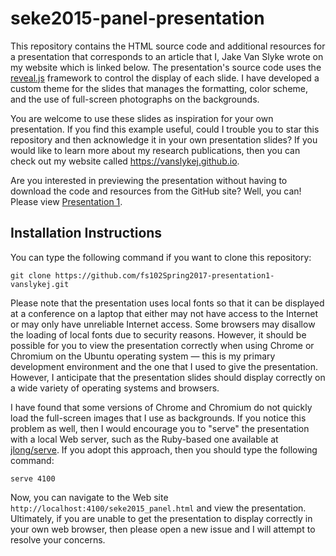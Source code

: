 # seke2015-panel-presentation

This repository contains the HTML source code and additional resources for a presentation that corresponds to an article that I, Jake Van Slyke wrote on my website which is linked below. The presentation's source code uses the
[reveal.js](https://github.com/hakimel/reveal.js/) framework to control the display of each slide.  I have developed a
custom theme for the slides that manages the formatting, color scheme, and the use of full-screen photographs on the
backgrounds.

You are welcome to use these slides as inspiration for your own presentation. If you find this example useful, could I
trouble you to star this repository and then acknowledge it in your own presentation slides? If you would like to learn
more about my research publications, then you can check out my website called
https://vanslykej.github.io.

Are you interested in previewing the presentation without having to download the code and resources from the GitHub
site? Well, you can! Please view [Presentation 1](http://cdn.rawgit.com/vanslykej/fs102Spring2017-frombuyingtocrying-vanslykej/master/presentation1.html).

## Installation Instructions

You can type the following command if you want to clone this repository:

```shell
git clone https://github.com/fs102Spring2017-presentation1-vanslykej.git
```

Please note that the presentation uses local fonts so that it can be displayed at a conference on a laptop that either
may not have access to the Internet or may only have unreliable Internet access. Some browsers may disallow the loading
of local fonts due to security reasons. However, it should be possible for you to view the presentation correctly when
using Chrome or Chromium on the Ubuntu operating system &mdash; this is my primary development environment and the one
that I used to give the presentation. However, I anticipate that the presentation slides should display correctly on a
wide variety of operating systems and browsers.

I have found that some versions of Chrome and Chromium do not quickly load the full-screen images that I use as
backgrounds. If you notice this problem as well, then I would encourage you to "serve" the presentation with a local Web
server, such as the Ruby-based one available at [jlong/serve](https://github.com/jlong/serve). If you adopt this
approach, then you should type the following command:

```shell
serve 4100
```

Now, you can navigate to the Web site `http://localhost:4100/seke2015_panel.html` and view the presentation.  Ultimately,
if you are unable to get the presentation to display correctly in your own web browser, then please open a new issue and
I will attempt to resolve your concerns.
